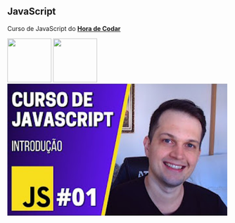## JavaScript

 Curso de JavaScript do <a target="_blank" rel="external" href="https://www.youtube.com/playlist?list=PLnDvRpP8BneysKU8KivhnrVaKpILD3gZ6"><strong>Hora de Codar</strong></a>

<div>
    <img  width='100px' height='100px' src="https://cdn.jsdelivr.net/gh/devicons/devicon/icons/javascript/javascript-original.svg"/>
    <img width='100px'height='100px' src="https://cdn.jsdelivr.net/gh/devicons/devicon/icons/nodejs/nodejs-original.svg" />
</div>

<div>
<img alt="julio-java" width='500px' height='300px'src=https://github.com/juliobaccin/JavaScript-HoradeCodar/blob/main/hqdefault.jpg
</div>
